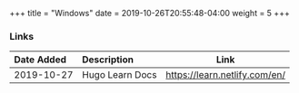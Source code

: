 +++
title = "Windows"
date = 2019-10-26T20:55:48-04:00
weight = 5
+++

### Links

|Date Added|Description|Link|
|:---|:---|---|
|2019-10-27| Hugo Learn Docs | https://learn.netlify.com/en/ |